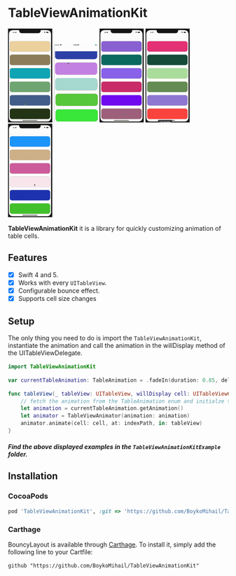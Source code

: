 # TableViewAnimationKit
<p float="center">
     <img src="Gif/moveRightBounce.gif" width=20%>
     <img src="Gif/moveLeftBounce.gif" width=20%>
     <img src="Gif/moveDownBounce.gif" width=20%>
     <img src="Gif/moveUpBounce.gif" width=20%>
     <img src="Gif/fadeIn.gif" width=20%>
</p>

**TableViewAnimationKit** it is a library for quickly customizing animation of table cells.

## Features

- [X] Swift 4 and 5.
- [X] Works with every `UITableView`.
- [X] Configurable bounce effect.
- [X] Supports cell size changes

## Setup
The only thing you need to do is import the  `TableViewAnimationKit`, instantiate the animation and call the animation in the willDisplay method of the UITableViewDelegate.
```swift
import TableViewAnimationKit
```
```swift
var currentTableAnimation: TableAnimation = .fadeIn(duration: 0.85, delay: 0.03)
```
```swift
func tableView(_ tableView: UITableView, willDisplay cell: UITableViewCell, forRowAt indexPath: IndexPath) {
    // fetch the animation from the TableAnimation enum and initialze the TableViewAnimator class
    let animation = currentTableAnimation.getAnimation()
    let animator = TableViewAnimator(animation: animation)
    animator.animate(cell: cell, at: indexPath, in: tableView)
}
```

##### Find the above displayed examples in the `TableViewAnimationKitExample` folder.

## Installation

### CocoaPods
```ruby
pod 'TableViewAnimationKit', :git => 'https://github.com/BoykoMihail/TableViewAnimationKit.git'
```

### Carthage

BouncyLayout is available through [Carthage](https://github.com/Carthage/Carthage). To install
it, simply add the following line to your Cartfile:

```
github "https://github.com/BoykoMihail/TableViewAnimationKit"
```
